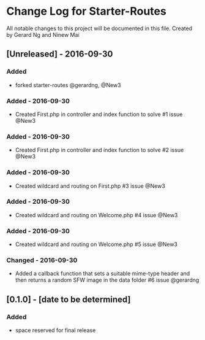 # Change Log for Starter-Routes
All notable changes to this project will be documented in this file. Created by Gerard Ng and Ninew Mai
 
## [Unreleased] - 2016-09-30
### Added
- forked starter-routes @gerardng, @New3
 
### Added - 2016-09-30 
 - Created First.php in controller and index function to solve #1 issue @New3
 
### Added - 2016-09-30
 - Created First.php in controller and index function to solve #2 issue @New3
 
### Added - 2016-09-30
 - Created wildcard and routing on First.php  #3 issue @New3
 
### Added - 2016-09-30
 - Created wildcard and routing on Welcome.php  #4 issue @New3
 
### Added - 2016-09-30
 - Created wildcard and routing on Welcome.php  #5 issue @New3
 
### Changed - 2016-09-30
 - Added a  callback function that sets a suitable mime-type header and then returns a random SFW image in the data folder #6 issue @gerardng
 
## [0.1.0] - [date to be determined]
### Added
- space reserved for final release